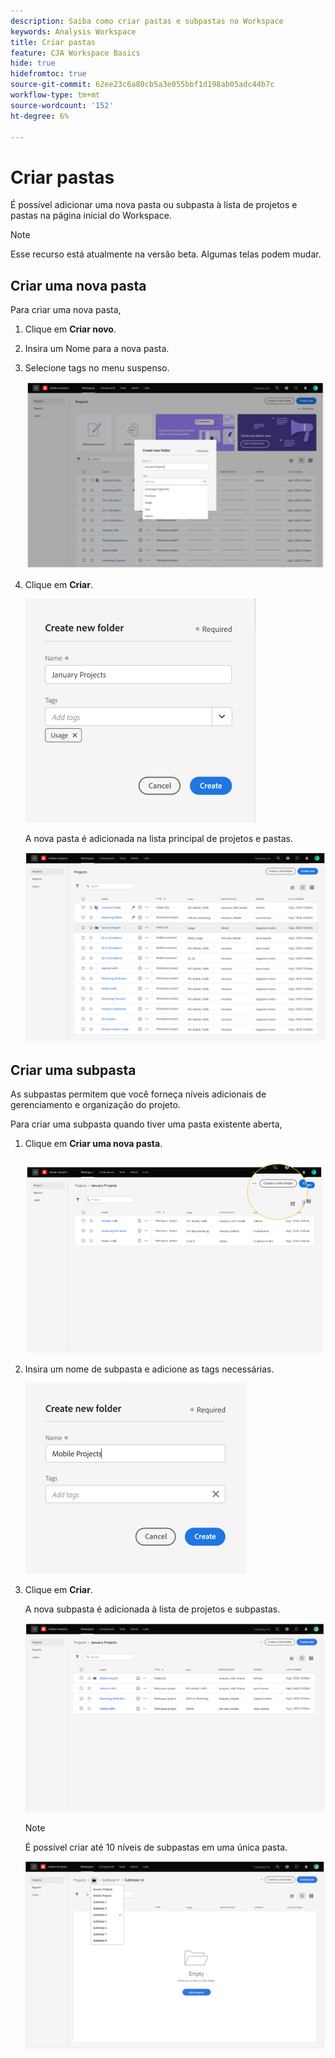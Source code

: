 ```yaml
---
description: Saiba como criar pastas e subpastas no Workspace
keywords: Analysis Workspace
title: Criar pastas
feature: CJA Workspace Basics
hide: true
hidefromtoc: true
source-git-commit: 62ee23c6a80cb5a3e055bbf1d198ab05adc44b7c
workflow-type: tm+mt
source-wordcount: '152'
ht-degree: 6%

---
```



# Criar pastas

É possível adicionar uma nova pasta ou subpasta à lista de projetos e pastas na página inicial do Workspace.

>[!NOTE]
>
>Esse recurso está atualmente na versão beta. Algumas telas podem mudar.

## Criar uma nova pasta

Para criar uma nova pasta,

1. Clique em **Criar novo**.

1. Insira um Nome para a nova pasta.

1. Selecione tags no menu suspenso.

   ![](/help/analysis-workspace/build-workspace-project/assets/select-tags.png)

1. Clique em **Criar**.

   ![](/help/analysis-workspace/build-workspace-project/assets/create.png)

   A nova pasta é adicionada na lista principal de projetos e pastas.

   ![](/help/analysis-workspace/build-workspace-project/assets/create-new-listed.png)

## Criar uma subpasta

As subpastas permitem que você forneça níveis adicionais de gerenciamento e organização do projeto.

Para criar uma subpasta quando tiver uma pasta existente aberta,

1. Clique em **Criar uma nova pasta**.

   ![](/help/analysis-workspace/build-workspace-project/assets/create-subfolder2.png)

1. Insira um nome de subpasta e adicione as tags necessárias.

   ![](/help/analysis-workspace/build-workspace-project/assets/create-subfolder-name.png)

1. Clique em **Criar**.

   A nova subpasta é adicionada à lista de projetos e subpastas.

   ![](/help/analysis-workspace/build-workspace-project/assets/create-subfolder-added.png)

   >[!NOTE]
   >
   >É possível criar até 10 níveis de subpastas em uma única pasta.

   ![](/help/analysis-workspace/build-workspace-project/assets/create-subfolder-limit.png)

